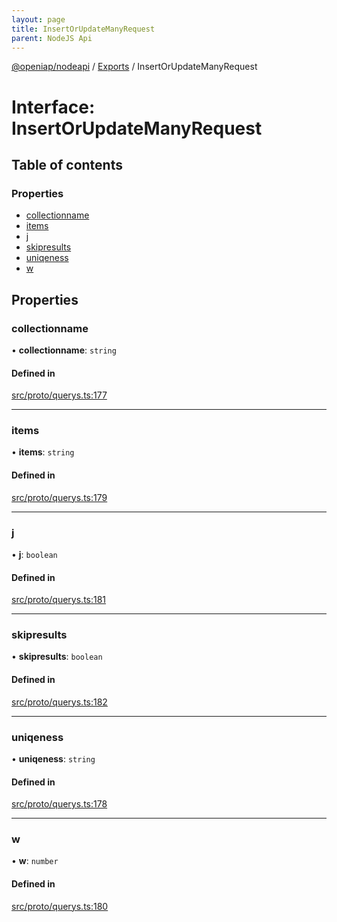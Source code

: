 ```yaml
---
layout: page
title: InsertOrUpdateManyRequest
parent: NodeJS Api
---
```

[@openiap/nodeapi](../README.md) / [Exports](../modules.md) / InsertOrUpdateManyRequest

# Interface: InsertOrUpdateManyRequest

## Table of contents

### Properties

- [collectionname](InsertOrUpdateManyRequest.md#collectionname)
- [items](InsertOrUpdateManyRequest.md#items)
- [j](InsertOrUpdateManyRequest.md#j)
- [skipresults](InsertOrUpdateManyRequest.md#skipresults)
- [uniqeness](InsertOrUpdateManyRequest.md#uniqeness)
- [w](InsertOrUpdateManyRequest.md#w)

## Properties

### collectionname

• **collectionname**: `string`

#### Defined in

[src/proto/querys.ts:177](https://github.com/openiap/nodeapi/blob/a6b5438/src/proto/querys.ts#L177)

___

### items

• **items**: `string`

#### Defined in

[src/proto/querys.ts:179](https://github.com/openiap/nodeapi/blob/a6b5438/src/proto/querys.ts#L179)

___

### j

• **j**: `boolean`

#### Defined in

[src/proto/querys.ts:181](https://github.com/openiap/nodeapi/blob/a6b5438/src/proto/querys.ts#L181)

___

### skipresults

• **skipresults**: `boolean`

#### Defined in

[src/proto/querys.ts:182](https://github.com/openiap/nodeapi/blob/a6b5438/src/proto/querys.ts#L182)

___

### uniqeness

• **uniqeness**: `string`

#### Defined in

[src/proto/querys.ts:178](https://github.com/openiap/nodeapi/blob/a6b5438/src/proto/querys.ts#L178)

___

### w

• **w**: `number`

#### Defined in

[src/proto/querys.ts:180](https://github.com/openiap/nodeapi/blob/a6b5438/src/proto/querys.ts#L180)
